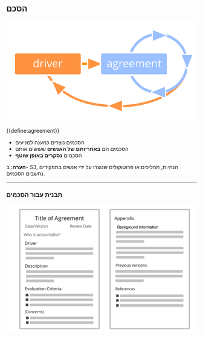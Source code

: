 ## הסכם

![right,fit](img/evolution/driver-agreement-improvement.png)

{{define:agreement}}

- הסכמים נוצרים כמענה למניעים 
- הסכמים הם **באחריותם של האנשים** שעושים אותם
- הסכמים **נסקרים באופן שוטף**

**הערה**: ב- S3, הנחיות, תהליכים או פרוטוקולים שנוצרו על ידי אנשים בתפקידים נחשבים הסכמים.

* * *

### תבנית עבור הסכמים

![inline,fit](img/templates/agreement-template.png)